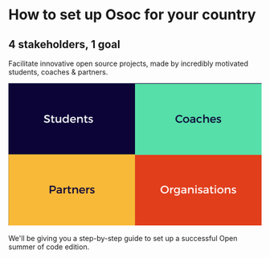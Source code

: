 # How to set up Osoc for your country

## 4 stakeholders, 1 goal

Facilitate innovative open source projects, made by incredibly motivated students, coaches & partners.

![](../../.gitbook/assets/organisation-steps.png)

We'll be giving you a step-by-step guide to set up a successful Open summer of code edition.







